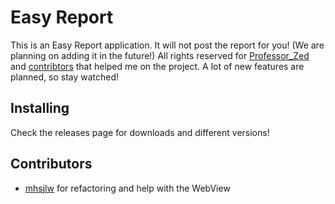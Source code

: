 Easy Report
===========

This is an Easy Report application. It will not post the report for you! (We are planning on adding it in the future!) All rights reserved for [Professor_Zed](http://github.com/q8minecraft) and [contribtors](http://github.com/q8minecraft/EasyReporterV2/contributors) that helped me on the project. A lot of new features are planned, so stay watched!

## Installing
Check the releases page for downloads and different versions!

## Contributors
- [mhsjlw](http://github.com/mhsjlw) for refactoring and help with the WebView
